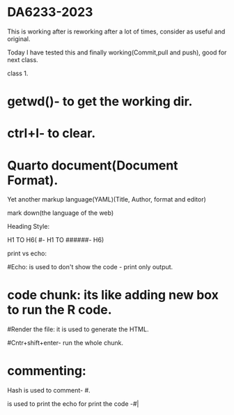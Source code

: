 # DA6233-2023
This is working after is reworking after a lot of times, consider as useful and original.

Today I have tested this and finally working(Commit,pull and push), good for next class.

class 1.
# getwd()- to get the working dir.
# ctrl+l- to clear.

# Quarto document(Document Format).


Yet another markup language(YAML)(Title, Author, format and editor)

mark down(the language of the web)

Heading Style:

H1 TO H6( #- H1 TO ######- H6)

print vs echo:

#Echo: is used to don't show the code - print only output.

# code chunk: its like adding new box to run the R code.

#Render the file: it is used to generate the HTML.

#Cntr+shift+enter- run the whole chunk.

# commenting:

Hash is used to comment- #.

is used to print the echo for print the code -#|